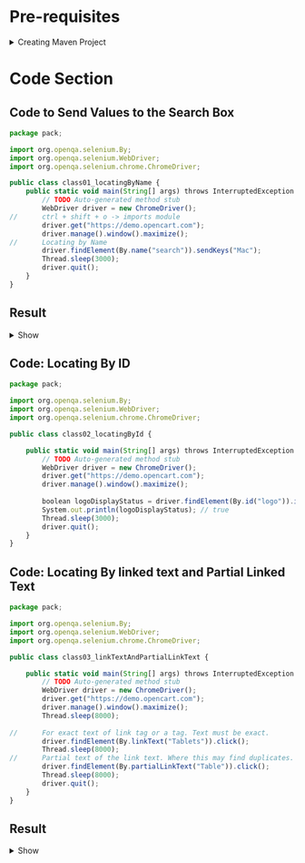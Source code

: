 # Pre-requisites
<details>
  <summary>Creating Maven Project</summary>

  <img alt="Image" src="./imgvid/Prerequisites.gif"> </img>
</details>

# Code Section
## Code to Send Values to the Search Box
```javascript
package pack;

import org.openqa.selenium.By;
import org.openqa.selenium.WebDriver;
import org.openqa.selenium.chrome.ChromeDriver;

public class class01_locatingByName {
	public static void main(String[] args) throws InterruptedException {
		// TODO Auto-generated method stub
		WebDriver driver = new ChromeDriver();
//		ctrl + shift + o -> imports module
		driver.get("https://demo.opencart.com");
		driver.manage().window().maximize();
//		Locating by Name
		driver.findElement(By.name("search")).sendKeys("Mac");
		Thread.sleep(3000);
		driver.quit();
	}
}
```
## Result
<details>
  <summary>Show</summary>

  <img alt="Image" src="./imgvid/sendvalue.gif"> </img>
</details>

## Code: Locating By ID
```javascript
package pack;

import org.openqa.selenium.By;
import org.openqa.selenium.WebDriver;
import org.openqa.selenium.chrome.ChromeDriver;

public class class02_locatingById {

	public static void main(String[] args) throws InterruptedException {
		// TODO Auto-generated method stub
		WebDriver driver = new ChromeDriver();
		driver.get("https://demo.opencart.com");
		driver.manage().window().maximize();
		
		boolean logoDisplayStatus = driver.findElement(By.id("logo")).isDisplayed();
		System.out.println(logoDisplayStatus); // true
		Thread.sleep(3000);
		driver.quit();
	}
}
```

## Code: Locating By linked text and Partial Linked Text
```javascript
package pack;

import org.openqa.selenium.By;
import org.openqa.selenium.WebDriver;
import org.openqa.selenium.chrome.ChromeDriver;

public class class03_linkTextAndPartialLinkText {

	public static void main(String[] args) throws InterruptedException {
		// TODO Auto-generated method stub
		WebDriver driver = new ChromeDriver();
		driver.get("https://demo.opencart.com");
		driver.manage().window().maximize();
		Thread.sleep(8000);
		
//		For exact text of link tag or a tag. Text must be exact.
		driver.findElement(By.linkText("Tablets")).click();
		Thread.sleep(8000);
//		Partial text of the link text. Where this may find duplicates.
		driver.findElement(By.partialLinkText("Table")).click();
		Thread.sleep(8000);
		driver.quit();
	}
}
```
## Result
<details>
  <summary>Show</summary>

  <img alt="Image" src="./imgvid/_Linktext Partiallinktext.gif"> </img>
</details>
